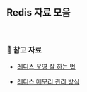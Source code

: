 ## Redis 자료 모음

<br>

### :bookmark: 참고 자료

- [레디스 운영 잘 하는 법](https://sehajyang.github.io/2019/12/11/how-to-operate-redis/)

- [레디스 메모리 관리 방식](https://americanopeople.tistory.com/172)
